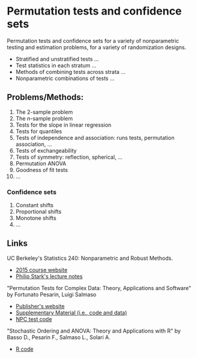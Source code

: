 # Permutation tests and confidence sets

Permutation tests and confidence sets for a variety of nonparametric
testing and estimation problems, for a variety of randomization designs.

* Stratified and unstratified tests ...
* Test statistics in each stratum ...
* Methods of combining tests across strata ...
* Nonparametric combinations of tests ...

## Problems/Methods:

1. The 2-sample problem
2. The _n_-sample problem
3. Tests for the slope in linear regression
4. Tests for quantiles
5. Tests of independence and association: runs tests, permutation association,  ...
6. Tests of exchangeability
7. Tests of symmetry: reflection, spherical, ...
8. Permutation ANOVA
9. Goodness of fit tests
10. ...

### Confidence sets

1. Constant shifts
2. Proportional shifts
3. Monotone shifts
4. ...

## Links

UC Berkeley's Statistics 240: Nonparametric and Robust Methods.

* [2015 course
  website](http://www.stat.berkeley.edu/~johann/240spring15/index.html)
* [Philip Stark's lecture
  notes](http://www.stat.berkeley.edu/~stark/Teach/S240/Notes/index.htm)

"Permutation Tests for Complex Data: Theory, Applications and Software"
by Fortunato Pesarin, Luigi Salmaso

* [Publisher's
  website](http://www.wiley.com/WileyCDA/WileyTitle/productCd-0470516410.html)
* [Supplementary Material (i.e., code and
  data)](http://www.wiley.com/legacy/wileychi/pesarin/material.html)
* [NPC test code](http://static.gest.unipd.it/~salmaso/NPC_TEST.htm)

"Stochastic Ordering and ANOVA: Theory and Applications with R"
by Basso D., Pesarin F., Salmaso L., Solari A.

* [R code](http://static.gest.unipd.it/~salmaso/web/springerbook.htm)
